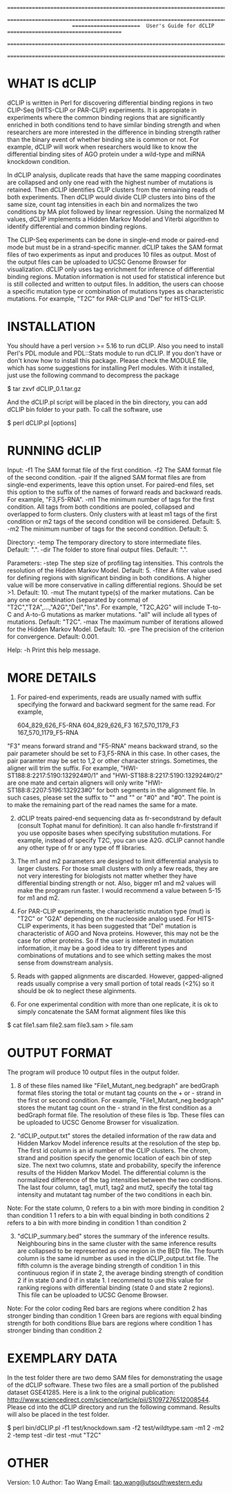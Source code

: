                          
                         =====================================================================================
                         =====================================================================================
                         ======================  User's Guide for dCLIP  =====================================
                         =====================================================================================
                         =====================================================================================


WHAT IS dCLIP
=============
  
  dCLIP is written in Perl for discovering differential binding regions in two CLIP-Seq (HITS-CLIP or PAR-CLIP) experiments. It is appropiate in experiments where the common binding regions that are significantly enriched in both conditions tend to have similar binding strength and when researchers are more interested in the difference in binding strength rather than the binary event of whether binding site is common or not. For example, dCLIP will work when researchers would like to know the differential binding sites of AGO protein under a wild-type and miRNA knockdown condition.
 
  In dCLIP analysis, duplicate reads that have the same mapping coordinates are collapsed and only one read with the highest number of mutations is retained. Then dCLIP identifies CLIP clusters from the remaining reads of both experiments. Then dCLIP would divide CLIP clusters into bins of the same size, count tag intensities in each bin and normalizes the two conditions by MA plot followed by linear regression. Using the normalized M values, dCLIP implements a Hidden Markov Model and Viterbi algorithm to identify differential and common binding regions.

  The CLIP-Seq experiments can be done in single-end mode or paired-end mode but must be in a strand-specific manner. dCLIP takes the SAM format files of two experiments as input and produces 10 files as output. Most of the output files can be uploaded to UCSC Genome Browser for visualization. dCLIP only uses tag enrichment for inference of differential binding regions. Mutation information is not used for statistical inference but is still collected and written to output files. In addition, the users can choose a specific mutation type or combination of mutations types as characteristic mutations. For example, "T2C" for PAR-CLIP and "Del" for HITS-CLIP. 
  
INSTALLATION
============

  You should have a perl version >= 5.16 to run dCLIP. Also you need to install Perl's PDL module and PDL::Stats module to run dCLIP. If you don't have or don't know how to install this package. Please check the MODULE file, which has some suggestions for installing Perl modules. With it installed, just use the following command to decompress the package
  
  $ tar zxvf dCLIP_0.1.tar.gz

  And the dCLIP.pl script will be placed in the bin directory, you can add dCLIP bin folder to your path. To call the software, use

  $ perl dCLIP.pl [options]

RUNNING dCLIP
=============

  Input:
    -f1   The SAM format file of the first condition.
    -f2   The SAM format file of the second condition.
    -pair If the aligned SAM format files are from single-end experiments, leave this option unset. For paired-end files, set this option to the suffix of the names of forward reads and backward reads. For example, "F3,F5-RNA".
    -m1   The minimum number of tags for the first condition. All tags from both conditions are pooled, collapsed and overlapped to form clusters. Only clusters with at least m1 tags of the first condition or m2 tags of the second condition will be considered. Default: 5.
    -m2   The minimum number of tags for the second condition. Default: 5.

  Directory:
    -temp The temporary directory to store intermediate files. Default: ".".
    -dir  The folder to store final output files. Default: ".".
  
  Parameters:
    -step The step size of profiling tag intensities. This controls the resolution of the Hidden Markov Model. Default: 5.
    -filter A filter value used for defining regions with significant binding in both conditions. A higher value will be more conservative in calling differential regions. Should be set >1. Default: 10.
    -mut  The mutant type(s) of the marker mutations. Can be any one or combination (separated by comma) of "T2C","T2A",...,"A2G","Del","Ins". For example, "T2C,A2G" will include T-to-C and A-to-G mutations as marker mutations. "all" will include all types of mutations. Default: "T2C".
    -max  The maximum number of iterations allowed for the Hidden Markov Model. Default: 10.
    -pre  The precision of the criterion for convergence. Default: 0.001.
  
  Help:
    -h    Print this help message.

MORE DETAILS
============

  1)  For paired-end experiments, reads are usually named with suffix specifying the forward and backward segment for the same read. For example, 
    
      604_829_626_F5-RNA
      604_829_626_F3
      167_570_1179_F3
      167_570_1179_F5-RNA

   "F3" means forward strand and "F5-RNA" means backward strand, so the pair parameter should be set to F3,F5-RNA in this case. In other cases, the pair paramter may be set to 1,2 or other character strings. Sometimes, the aligner will trim the suffix. For example, "HWI-ST188:8:2217:5190:132924\#0/1" and "HWI-ST188:8:2217:5190:132924\#0/2" are one mate and certain aligners will only write "HWI-ST188:8:2207:5196:132923\#0" for both segments in the alignment file. In such cases, please set the suffix to "" and "" or "\#0" and "\#0". The point is to make the remaining part of the read names the same for a mate.

  2)  dCLIP treats paired-end sequencing data as fr-secondstrand by default (consult Tophat manul for definition). It can also handle fr-firststrand if you use opposite bases when specifying substitution mutations. For example, instead of specify T2C, you can use A2G. dCLIP cannot handle any other type of fr or any type of ff libraries.

  2)  The m1 and m2 parameters are designed to limit differential analysis to larger clusters. For those small clusters with only a few reads, they are not very interesting for biologists not matter whether they have differential binding strength or not. Also, bigger m1 and m2 values will make the program run faster. I would recommend a value between 5-15 for m1 and m2.

  3)  For PAR-CLIP experiments, the characteristic mutation type (mut) is "T2C" or "G2A" depending on the nucleoside analog used. For HITS-CLIP experiments, it has been suggested that "Del" mutation is characteristic of AGO and Nova proteins. However, this may not be the case for other proteins. So if the user is interested in mutation information, it may be a good idea to try different types and combinations of mutations and to see which setting makes the most sense from downstream analysis.

  4)  Reads with gapped alignments are discarded. However, gapped-aligned reads usually comprise a very small portion of total reads (<2%) so it should be ok to neglect these alginments. 

  5)  For one experimental condition with more than one replicate, it is ok to simply concatenate the SAM format alignment files like this
 
  $ cat file1.sam file2.sam file3.sam > file.sam 

OUTPUT FORMAT
=============

  The program will produce 10 output files in the output folder.

  1)  8 of these files named like "File1_Mutant_neg.bedgraph" are bedGraph format files storing the total or mutant tag counts on the + or - strand in the first or second condition. For example, "File1_Mutant_neg.bedgraph" stores the mutant tag count on the - strand in the first condition as a bedGraph format file. The resolution of these files is 1bp. These files can be uploaded to UCSC Genome Browser for visualization.

  2)  "dCLIP_output.txt" stores the detailed information of the raw data and Hidden Markov Model inference results at the resolution of the step bp. The first id column is an id number of the CLIP clusters. The chrom, strand and position specify the genomic location of each bin of step size. The next two columns, state and probability, specify the inference results of the Hidden Markov Model. The differential column is the normalized difference of the tag intensities between the two conditions. The last four column, tag1, mut1, tag2 and mut2, specify the total tag intensity and mutatant tag number of the two conditions in each bin.

  Note: For the state column, 
    0 refers to a bin with more binding in condition 2 than condition 1
    1 refers to a bin with equal binding in both conditions
    2 refers to a bin with more binding in condition 1 than condition 2

  3)  "dCLIP_summary.bed" stores the summary of the inference results. Neighbouring bins in the same cluster with the same inference results are collapsed to be represented as one region in the BED file. The fourth column is the same id number as used in the dCLIP_output.txt file. The fifth column is the average binding strength of condition 1 in this continuous region if in state 2, the average binding strength of condition 2 if in state 0 and 0 if in state 1. I recommend to use this value for ranking regions with differential binding (state 0 and state 2 regions). This file can be uploaded to UCSC Genome Browser. 

  Note: For the color coding
    Red bars are regions where condition 2 has stronger binding than condition 1
    Green bars are regions with equal binding strength for both conditions 
    Blue bars are regions where condition 1 has stronger binding than condition 2

EXEMPLARY DATA
==============

  In the test folder there are two demo SAM files for demonstrating the usage of the dCLIP software. These two files are a small portion of the published dataset GSE41285. Here is a link to the original publication: http://www.sciencedirect.com/science/article/pii/S1097276512008544. Please cd into the dCLIP directory and run the following command. Results will also be placed in the test folder.

  $ perl bin/dCLIP.pl -f1 test/knockdown.sam -f2 test/wildtype.sam -m1 2 -m2 2 -temp test -dir test -mut "T2C"

OTHER 
=====

  Version: 1.0
  Author: Tao Wang
  Email: tao.wang@utsouthwestern.edu







